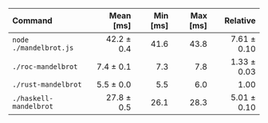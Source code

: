 | Command | Mean [ms] | Min [ms] | Max [ms] | Relative |
|:---|---:|---:|---:|---:|
| `node ./mandelbrot.js` | 42.2 ± 0.4 | 41.6 | 43.8 | 7.61 ± 0.10 |
| `./roc-mandelbrot` | 7.4 ± 0.1 | 7.3 | 7.8 | 1.33 ± 0.03 |
| `./rust-mandelbrot` | 5.5 ± 0.0 | 5.5 | 6.0 | 1.00 |
| `./haskell-mandelbrot` | 27.8 ± 0.5 | 26.1 | 28.3 | 5.01 ± 0.10 |
